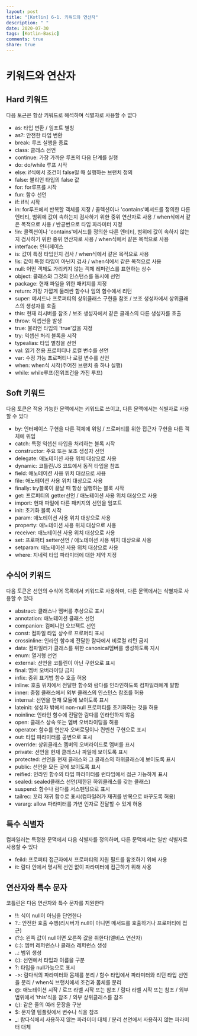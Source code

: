 ```yaml
---
layout: post
title: "[Kotlin] 6-1. 키워드와 연산자"
description: " "
date: 2020-07-30
tags: [Kotlin-Basic]
comments: true
share: true
---
```


# 키워드와 연산자
## Hard 키워드
다음 토근은 항상 키워드로 해석하며 식별자로 사용할 수 없다

- as: 타입 변환 / 임포트 별칭   
- as?: 안전한 타입 변환   
- break: 루프 실행을 종료   
- class: 클래스 선언   
- continue: 가장 가까운 루프의 다음 단계를 실행   
- do: do/while 루프 시작   
- else: if식에서 조건이 false일 때 실행하는 브랜치 정의   
- false: 불리언 타입의 false 값   
- for: for루프를 시작   
- fun: 함수 선언   
- if: if식 시작   
- in: for루프에서 반복할 객체를 지정 / 콜렉션이나 'contains'메서드를 정의한 다른 엔티티, 범위에 값이 속하는지 검사하기 위한 중위 연산자로 사용 / when식에서 같은 목적으로 사용 / 반공변으로 타입 파라미터 지정   
- !in:  콜렉션이나 'contains'메서드를 정의한 다른 엔티티, 범위에 값이 속하지 않는지 검사하기 위한 중위 연산자로 사용 / when식에서 같은 목적으로 사용   
- interface: 인터페이스   
- is: 값이 특정 타입인지 검사 / when식에서 같은 목적으로 사용   
- !is: 값이 특정 타입이 아닌지 검사 / when식에서 같은 목적으로 사용   
- null: 어떤 객체도 가리키지 않는 객체 레퍼런스를 표현하는 상수   
- object: 클래스와 그것의 인스턴스를 동시에 선언   
- package: 현재 파일을 위한 패키지를 지정   
- return: 가장 가깝게 둘러싼 함수나 임의 함수에서 리턴   
- super: 메서드나 프로퍼티의 상위클래스 구현을 참조 / 보조 생성자에서 상위클래스의 생성자를 호출   
- this: 현재 리시버를 참조 / 보조 생성자에서 같은 클래스의 다른 생성자를 호출    
- throw: 익셉션을 발생   
- true: 불리언 타입의 'true'값을 지정   
- try: 익셉션 처리 블록을 시작   
- typealias: 타입 별칭을 선언   
- val: 읽기 전용 프로퍼티나 로컬 변수를 선언   
- var: 수정 가능 프로퍼티나 로컬 변수를 선언   
- when: when식 시작(주어진 브랜치 중 하나 실행)   
- while: while루프(전위조건을 가진 루프)
## Soft 키워드
다음 토큰은 적용 가능한 문맥에서는 키워드로 쓰이고, 다른 문맥에서는 식별자로 사용할 수 있다

- by: 인터페이스 구현을 다른 객체에 위임 / 프로퍼티를 위한 접근자 구현을 다른 객체에 위임   
- catch: 특정 익셉션 타입을 처리하는 블록 시작   
- constructor: 주요 또는 보조 생성자 선언   
- delegate: 애노테이션 사용 위치 대상으로 사용   
- dynamic: 코틀린/JS 코드에서 동적 타입을 참조   
- field: 애노테이션 사용 위치 대상으로 사용   
- file: 애노테이션 사용 위치 대상으로 사용   
- finally: try블록이 끝날 때 항상 실행하는 블록 시작   
- get: 프로퍼티의 getter선언 / 애노테이션 사용 위치 대상으로 사용   
- import: 현재 파일에 다른 패키지의 선언을 임포트   
- init: 초기화 블록 시작   
- param: 애노테이션 사용 위치 대상으로 사용   
- property: 애노테이션 사용 위치 대상으로 사용   
- receiver: 애노테이션 사용 위치 대상으로 사용   
- set: 프로퍼티 setter선언 / 애노테이션 사용 위치 대상으로 사용   
- setparam: 애노테이션 사용 위치 대상으로 사용   
- where: 지네릭 타입 파라미터에 대한 제약 지정
## 수식어 키워드
다음 토큰은 선언의 수식어 목록에서 키워드로 사용하며, 다른 문맥에서는 식별자로 사용할 수 있다

- abstract: 클래스나 멤버를 추상으로 표시   
- annotation: 애노테이션 클래스 선언   
- companion: 컴페니언 오브젝트 선언   
- const: 컴파일 타입 상수로 프로퍼티 표시   
- crossinline: 인라인 함수에 전달한 람다에서 비로컬 리턴 금지   
- data: 컴파일러가 클래스를 위한 canonical멤버를 생성하도록 지시   
- enum: 열거형 선언   
- external: 선언을 코틀린이 아닌 구현으로 표시   
- final: 멤버 오버라이딩 금지   
- infix: 중위 표기법 함수 호출 허용   
- inline: 호출 위치에서 전달한 함수와 람다를 인라인하도록 컴파일러에게 말함   
- inner: 중첩 클래스에서 외부 클래스의 인스턴스 참조를 허용   
- internal: 선언을 현재 모듈에 보이도록 표시   
- lateinit: 생성자 밖에서 non-null 프로퍼티를 초기화하는 것을 허용   
- noinline: 인라인 함수에 전달한 람다를 인라인하지 않음   
- open: 클래스 상속 또는 멤버 오버라이딩을 허용   
- operator: 함수를 연산자 오버로딩이나 컨벤션 구현으로 표시   
- out: 타입 파라미터를 공변으로 표시   
- override: 상위클래스 멤버의 오버라이드로 멤버를 표시   
- private: 선언을 현재 클래스나 파일에 보이도록 표시   
- protected: 선언을 현재 클래스와 그 클래스의 하위클래스에 보이도록 표시   
- public: 선언을 모든 곳에 보이도록 표시   
- reified: 인라인 함수의 타입 파라미터를 런타임에서 접근 가능하게 표시   
- sealed: sealed클래스 선언(제한된 하위클래스를 갖는 클래스)   
- suspend: 함수나 람다를 서스펜딩으로 표시   
- tailrec: 꼬리 재귀 함수로 표시(컴파일러가 재귀를 반복으로 바꾸도록 허용)   
- vararg: allow 파라미터를 가변 인자로 전달할 수 있게 허용
## 특수 식별자
컴파일러는 특정한 문맥에서 다음 식별자를 정의하며, 다른 문맥에서는 일반 식별자로 사용할 수 있다

- feild: 프로퍼티 접근자에서 프로퍼티의 지원 필드를 참조하기 위해 사용   
- it: 람다 안에서 명시적 선언 없이 파라미터에 접근하기 위해 사용
## 연산자와 특수 문자
코틀린은 다음 연산자와 특수 문자를 지원한다

- !!: 식이 null이 아님을 단언한다   
- ?.: 안전한 호출 수행(리시버가 null이 아니면 메서드를 호출하거나 프로퍼티에 접근)   
- (?:): 왼쪽 값이 null이면 오른쪽 값을 취한다(엘비스 연산자)   
- (::): 멤버 레퍼런스나 클래스 레퍼런스 생성   
- ..: 범위 생성   
- (:): 선언에서 타입과 이름을 구분   
- ?: 타입을 null가능으로 표시   
- ->: 람다식의 파라미터와 몸체를 분리 / 함수 타입에서 파라미터와 리턴 타입 선언을 분리 / when식 브랜치에서 조건과 몸체를 분리   
- @: 애노테이션 시작 / 로프 라벨 시작 또는 참조 / 람다 라벨 시작 또는 참조 / 외부 범위에서 'this'식을 참조 / 외부 상위클래스를 참조   
- (;): 같은 줄의 여러 문장을 구분   
- $: 문자열 템플릿에서 변수나 식을 참조   
- _: 람다식에서 사용하지 않는 파라미터 대체 / 분리 선언에서 사용하지 않는 파라미터 대체


















